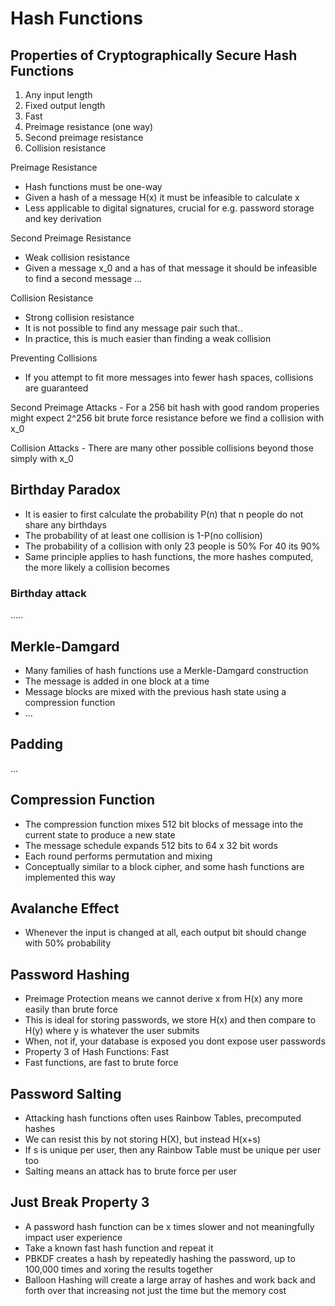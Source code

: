 # Hash Functions

## Properties of Cryptographically Secure Hash Functions
1. Any input length
2. Fixed output length
3. Fast
4. Preimage resistance (one way)
5. Second preimage resistance
6. Collision resistance

Preimage Resistance
- Hash functions must be one-way
- Given a hash of a message H(x) it must be infeasible to calculate x
- Less applicable to digital signatures, crucial for e.g. password storage and key derivation

Second Preimage Resistance
- Weak collision resistance
- Given a message x_0 and a has of that message it should be infeasible to find a second message ...

Collision Resistance
- Strong collision resistance
- It is not possible to find any message pair such that..
- In practice, this is much easier than finding a weak collision

Preventing Collisions
- If you attempt to fit more messages into fewer hash spaces, collisions are guaranteed

Second Preimage Attacks - For a 256 bit hash with good random properies might expect 2^256 bit brute force resistance before we find a collision with x_0

Collision Attacks - There are many other possible collisions beyond those simply with x_0

## Birthday Paradox
- It is easier to first calculate the probability P(n) that n people do not share any birthdays
- The probability of at least one collision is 1-P(no collision)
- The probability of a collision with only 23 people is 50% For 40 its 90%
- Same principle applies to hash functions, the more hashes computed, the more likely a collision becomes

### Birthday attack
.....

## Merkle-Damgard
- Many families of hash functions use a Merkle-Damgard construction
- The message is added in one block at a time
- Message blocks are mixed with the previous hash state using a compression function
- ...

## Padding
...

## Compression Function
- The compression function mixes 512 bit blocks of message into the current state to produce a new state
- The message schedule expands 512 bits to 64 x 32 bit words
- Each round performs permutation and mixing
- Conceptually similar to a block cipher, and some hash functions are implemented this way
## Avalanche Effect
- Whenever the input is changed at all, each output bit should change with 50% probability

## Password Hashing
- Preimage Protection means we cannot derive x from H(x) any more easily than brute force
- This is ideal for storing passwords, we store H(x) and then compare to H(y) where y is whatever the user submits
- When, not if, your database is exposed you dont expose user passwords
- Property 3 of Hash Functions: Fast
- Fast functions, are fast to brute force

## Password Salting
- Attacking hash functions often uses Rainbow Tables, precomputed hashes
- We can resist this by not storing H(X), but instead H(x+s)
- If s is unique per user, then any Rainbow Table must be unique per user too
- Salting means an attack has to brute force per user
## Just Break Property 3
- A password hash function can be x times slower and not meaningfully impact user experience
- Take a known fast hash function and repeat it
- PBKDF creates a hash by repeatedly hashing the password, up to 100,000 times and xoring the results together
- Balloon Hashing will create a large array of hashes and work back and forth over that increasing not just the time but the memory cost